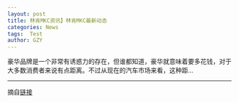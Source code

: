 ```yaml
---
layout: post
title: 林肯MKC资讯】林肯MKC最新动态
categories: News
tags:  Test
author: GZY
---
```


豪华品牌是一个非常有诱惑力的存在，但谁都知道，豪华就意味着要多花钱，对于大多数消费者来说有点距离。不过从现在的汽车市场来看，这种距...

*****

摘自[链接](https://car.auto.ifeng.com/series/10194/news/)